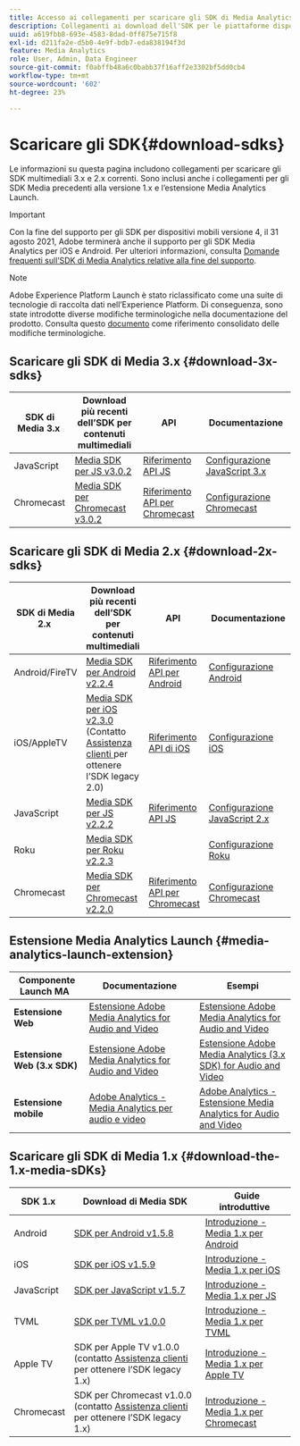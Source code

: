 ```yaml
---
title: Accesso ai collegamenti per scaricare gli SDK di Media Analytics
description: Collegamenti ai download dell'SDK per le piattaforme disponibili, inclusi Android, iOS, JavaScript, Chromecast e Roku.
uuid: a619fbb8-693e-4583-8dad-0ff875e715f8
exl-id: d211fa2e-d5b0-4e9f-bdb7-eda838194f3d
feature: Media Analytics
role: User, Admin, Data Engineer
source-git-commit: f0abffb48a6c0babb37f16aff2e3302bf5dd0cb4
workflow-type: tm+mt
source-wordcount: '602'
ht-degree: 23%

---
```


# Scaricare gli SDK{#download-sdks}

Le informazioni su questa pagina includono collegamenti per scaricare gli SDK multimediali 3.x e 2.x correnti. Sono inclusi anche i collegamenti per gli SDK Media precedenti alla versione 1.x e l’estensione Media Analytics Launch.

>[!IMPORTANT]
>
>Con la fine del supporto per gli SDK per dispositivi mobili versione 4, il 31 agosto 2021, Adobe terminerà anche il supporto per gli SDK Media Analytics per iOS e Android.  Per ulteriori informazioni, consulta [Domande frequenti sull’SDK di Media Analytics relative alla fine del supporto](/help/sdk-implement/end-of-support-faqs.md).

>[!NOTE]
>Adobe Experience Platform Launch è stato riclassificato come una suite di tecnologie di raccolta dati nell’Experience Platform. Di conseguenza, sono state introdotte diverse modifiche terminologiche nella documentazione del prodotto. Consulta questo [documento](https://experienceleague.adobe.com/docs/experience-platform/tags/term-updates.html?lang=en) come riferimento consolidato delle modifiche terminologiche.



## Scaricare gli SDK di Media 3.x {#download-3x-sdks}

| SDK di Media 3.x  | Download più recenti dell’SDK per contenuti multimediali |  API   |  Documentazione  |
| --- | --- | --- | --- |
| JavaScript | [Media SDK per JS v3.0.2](https://github.com/Adobe-Marketing-Cloud/media-sdks/releases/tag/js-v3.0.2) | [Riferimento API JS](https://adobe-marketing-cloud.github.io/media-sdks/reference/javascript_3x/index.html) | [Configurazione JavaScript 3.x](/help/sdk-implement/setup/setup-javascript/set-up-js-3.md) |
| Chromecast | [Media SDK per Chromecast v3.0.2](https://github.com/Adobe-Marketing-Cloud/media-sdks/releases/tag/chromecast-v3.0.2) | [Riferimento API per Chromecast](https://adobe-marketing-cloud.github.io/media-sdks/reference/chromecast/) | [Configurazione Chromecast](/help/sdk-implement/setup/set-up-chromecast.md) |


## Scaricare gli SDK di Media 2.x {#download-2x-sdks}

| SDK di Media 2.x  | Download più recenti dell’SDK per contenuti multimediali |  API   |  Documentazione  |
| --- | --- | --- | --- |
| Android/FireTV | [Media SDK per Android v2.2.4](https://github.com/Adobe-Marketing-Cloud/media-sdks/releases/tag/android-v2.2.4) | [Riferimento API per Android](https://adobe-marketing-cloud.github.io/media-sdks/reference/android/) | [Configurazione Android](/help/sdk-implement/setup/set-up-android.md) |
| iOS/AppleTV | [Media SDK per iOS v2.3.0](https://github.com/Adobe-Marketing-Cloud/media-sdks/releases/tag/ios-v2.3.0) (Contatto [Assistenza clienti ](https://helpx.adobe.com/it/marketing-cloud/contact-support.html) per ottenere l’SDK legacy 2.0) | [Riferimento API di iOS](https://adobe-marketing-cloud.github.io/media-sdks/reference/ios/) | [Configurazione iOS](/help/sdk-implement/setup/set-up-ios.md) |
| JavaScript | [Media SDK per JS v2.2.2](https://github.com/Adobe-Marketing-Cloud/media-sdks/releases/tag/js-v2.2.2) | [Riferimento API JS](https://adobe-marketing-cloud.github.io/media-sdks/reference/javascript/) | [Configurazione JavaScript 2.x](/help/sdk-implement/setup/setup-javascript/set-up-js-2.md) |
| Roku | [Media SDK per Roku v2.2.3](https://github.com/Adobe-Marketing-Cloud/media-sdks/releases/tag/roku-v2.2.3) |  | [Configurazione Roku](/help/sdk-implement/setup/set-up-roku.md) |
| Chromecast | [Media SDK per Chromecast v2.2.0](https://github.com/Adobe-Marketing-Cloud/media-sdks/releases/tag/chromecast-v2.2.0) | [Riferimento API per Chromecast](https://adobe-marketing-cloud.github.io/media-sdks/reference/chromecast/) | [Configurazione Chromecast](/help/sdk-implement/setup/set-up-chromecast.md) |

## Estensione Media Analytics Launch {#media-analytics-launch-extension}

| Componente Launch MA   | Documentazione | Esempi |
|---|---|---|
| **Estensione Web** | [Estensione Adobe Media Analytics for Audio and Video](https://experienceleague.adobe.com/docs/experience-platform/tags/extensions/adobe/media-analytics/overview.html) | [Estensione Adobe Media Analytics for Audio and Video](https://github.com/Adobe-Marketing-Cloud/media-sdks/tree/master/samples/launch/js/2.x) |
| **Estensione Web (3.x SDK)** | [Estensione Adobe Media Analytics for Audio and Video](https://experienceleague.adobe.com/docs/experience-platform/tags/extensions/adobe/media-analytics-3x/overview.html) | [Estensione Adobe Media Analytics (3.x SDK) for Audio and Video](https://github.com/Adobe-Marketing-Cloud/media-sdks/tree/master/samples/launch/js/3.x) |
| **Estensione mobile** | [Adobe Analytics - Media Analytics per audio e video](https://aep-sdks.gitbook.io/docs/using-mobile-extensions/adobe-media-analytics) | [Adobe Analytics - Estensione Media Analytics for Audio and Video](https://github.com/Adobe-Marketing-Cloud/media-sdks/tree/master/samples/launch/mobile) |

## Scaricare gli SDK di Media 1.x {#download-the-1.x-media-sDKs}

| SDK 1.x  |  Download di Media SDK  |  Guide introduttive  |
| --- | --- | --- |
| Android | [SDK per Android v1.5.8](https://github.com/Adobe-Marketing-Cloud/video-heartbeat/releases/tag/android-v1.5.8) | [Introduzione - Media 1.x per Android](setup/vhl-dev-guide-v15_android.pdf) |
| iOS | [SDK per iOS v1.5.9](https://github.com/Adobe-Marketing-Cloud/video-heartbeat/releases/tag/ios-v1.5.9) | [Introduzione - Media 1.x per iOS](setup/vhl-dev-guide-v15_ios.pdf) |
| JavaScript | [SDK per JavaScript v1.5.7](https://github.com/Adobe-Marketing-Cloud/video-heartbeat/releases/tag/js-v1.5.7) | [Introduzione - Media 1.x per JS](setup/vhl-dev-guide-v15_js.pdf) |
| TVML | [SDK per TVML v1.0.0](https://github.com/Adobe-Marketing-Cloud/video-heartbeat/releases/tag/tvml-v1.0.0) | [Introduzione - Media 1.x per TVML](setup/vhl_tvml.pdf) |
| Apple TV | SDK per Apple TV v1.0.0 (contatto [Assistenza clienti](https://helpx.adobe.com/marketing-cloud/contact-support.html) per ottenere l’SDK legacy 1.x) | [Introduzione - Media 1.x per Apple TV](setup/vhl-dev-guide-v1x_appletv.pdf) |
| Chromecast | SDK per Chromecast v1.0.0 (contatto [Assistenza clienti](https://helpx.adobe.com/marketing-cloud/contact-support.html) per ottenere l’SDK legacy 1.x) | [Introduzione - Media 1.x per Chromecast](setup/chromecast_1.x_sdk.pdf) |
